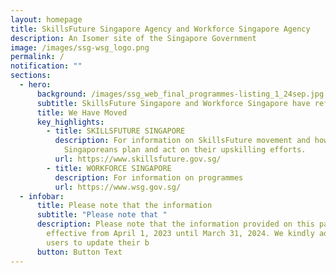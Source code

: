 ```yaml
---
layout: homepage
title: SkillsFuture Singapore Agency and Workforce Singapore Agency
description: An Isomer site of the Singapore Government
image: /images/ssg-wsg_logo.png
permalink: /
notification: ""
sections:
  - hero:
      background: /images/ssg_web_final_programmes-listing_1_24sep.jpg
      subtitle: SkillsFuture Singapore and Workforce Singapore have refreshed
      title: We Have Moved
      key_highlights:
        - title: SKILLSFUTURE SINGAPORE
          description: For information on SkillsFuture movement and how it helps
            Singaporeans plan and act on their upskilling efforts.
          url: https://www.skillsfuture.gov.sg/
        - title: WORKFORCE SINGAPORE
          description: For information on programmes
          url: https://www.wsg.gov.sg/
  - infobar:
      title: Please note that the information
      subtitle: "Please note that "
      description: Please note that the information provided on this page will be
        effective from April 1, 2023 until March 31, 2024. We kindly advise all
        users to update their b
      button: Button Text
---
```

